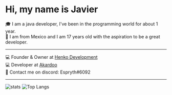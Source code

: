 <h1> Hi, my name is Javier</h1>
🎓 I am a java developer, I've been in the programming world for about 1 year.
<br>
🚀 I am from Mexico and I am 17 years old with the aspiration to be a great developer.
<br>
<hr>
<p align = "left">
    💻 Founder & Owner at <a href="https://discord.henko.dev/">Henko Development</a>
    <br>
    💻 Developer at <a href="https://github.com/Akardoo">Akardoo</a>
    <br>
    💬 Contact me on discord: Espryth#6092
    <br>
</p>
<hr>

![stats](https://github-readme-stats.vercel.app/api?username=Espryth&count_private=true)
![Top Langs](https://github-readme-stats.vercel.app/api/top-langs/?username=Espryth&layout=compact)
